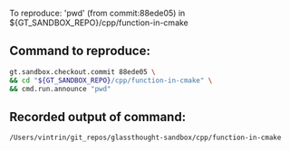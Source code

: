 To reproduce: 'pwd' (from commit:88ede05) in ${GT_SANDBOX_REPO}/cpp/function-in-cmake


## Command to reproduce:
```bash
gt.sandbox.checkout.commit 88ede05 \
&& cd "${GT_SANDBOX_REPO}/cpp/function-in-cmake" \
&& cmd.run.announce "pwd"
```

## Recorded output of command:
```
/Users/vintrin/git_repos/glassthought-sandbox/cpp/function-in-cmake
```

